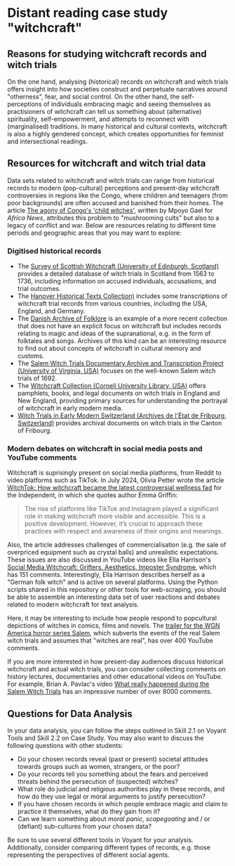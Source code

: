 # Distant reading case study "witchcraft"

## Reasons for studying witchcraft records and witch trials

On the one hand, analysing (historical) records on witchcraft and witch trials offers insight into how societies construct and perpetuate narratives around "otherness", fear, and social control. On the other hand, the self-perceptions of individuals embracing magic and seeing themselves as practisioners of witchcraft can tell us something about (alternative) spirituality, self-empowerment, and attempts to reconnect with (marginalised) traditions. In many historical and cultural contexts, witchcraft is also a highly gendered concept, which creates opportunities for feminist and intersectional readings.

## Resources for witchcraft and witch trial data

Data sets related to witchcraft and witch trials can range from historical records to modern (pop-cultural) perceptions and present-day witchcraft controversies in regions like the Congo, where children and teenagers (from poor backgrounds) are often accused and banished from their homes. The article [The agony of Congo's 'child witches'](https://www.africanews.com/2018/03/16/the-agony-of-congo-s-child-witches//), written by Mpoyo Gael for *Africa News*, attributes this problem to "mushrooming cults" but also to a legacy of conflict and war. Below are resources relating to different time periods and geographic areas that you may want to explore:

### Digitised historical records

- The [Survey of Scottish Witchcraft (University of Edinburgh, Scotland)](http://witches.hca.ed.ac.uk/) provides a detailed database of witch trials in Scotland from 1563 to 1736, including information on accused individuals, accusations, and trial outcomes.
- The [Hanover Historical Texts Collection)](https://history.hanover.edu/project.php) includes some transcriptions of witchcraft trial records from various countries, including the USA, England, and Germany.
- The [Danish Archive of Folklore](https://www.kb.dk/en/find-materials/guides/folklore-and-material-about-culture-everyday-life) is an example of a more recent collection that does not have an explicit focus on witchcraft but includes records relating to magic and ideas of the supranational, e.g. in the form of folktales and songs. Archives of this kind can be an interesting resource to find out about concepts of witchcraft in cultural memory and customs.
- The [Salem Witch Trials Documentary Archive and Transcription Project (University of Virginia, USA)](http://salem.lib.virginia.edu/) focuses on the well-known Salem witch trials of 1692.
- The [Witchcraft Collection (Cornell University Library, USA)](https://digital.library.cornell.edu/collections/witchcraft) offers pamphlets, books, and legal documents on witch trials in England and New England, providing primary sources for understanding the portrayal of witchcraft in early modern media.
- [Witch Trials in Early Modern Switzerland (Archives de l'État de Fribourg, Switzerland)](https://www.fr.ch/de/staatsarchiv/forschungsprojekte/hexenprozesse-im-kanton-freiburg) provides archival documents on witch trials in the Canton of Fribourg.

### Modern debates on witchcraft in social media posts and YouTube comments

Witchcraft is suprisingly present on social media platforms, from Reddit to video platforms such as TikTok. In July 2024, Olivia Petter wrote the article [WitchTok: How witchcraft became the latest controversial wellness fad](https://www.independent.co.uk/life-style/witchcraft-wellness-witchtok-kate-tomas-b2585162.html) for the Independent, in which she quotes author Emma Griffin:

> The rise of platforms like TikTok and Instagram played a significant role in making witchcraft more visible and accessible. This is a positive development. However, it’s crucial to approach these practices with respect and awareness of their origins and meanings.

Also, the article addresses challenges of commercialisation (e.g. the sale of overpriced equipment such as crystal balls) and unrealistic expectations. These issues are also discussed in YouTube videos like Ella Harrison's [Social Media Witchcraft: Grifters, Aesthetics, Imposter Syndrome](https://www.youtube.com/watch?v=-ybxvDJjOo8), which has 151 comments. Interestingly, Ella Harrison describes herself as a "German folk witch" and is active on several platforms. Using the Python scripts shared in this repository or other tools for web-scraping, you should be able to assemble an interesting data set of user reactions and debates related to modern witchcraft for text analysis.

Here, it may be interesting to include how people respond to popcultural depictions of witches in comics, films and novels. The [trailer for the WGN America horror series Salem](https://www.youtube.com/watch?v=xyBp01IVem4), which subverts the events of the real Salem witch trials and assumes that "witches are real", has over 400 YouTube comments.

If you are more interested in how present-day audiences discuss historical witchcraft and actual witch trials, you can consider collecting comments on history lectures, documentaries and other educational videos on YouTube. For example, Brian A. Pavlac's video [What really happened during the Salem Witch Trials](https://www.youtube.com/watch?v=NVd8kuufBhM) has an impressive number of over 8000 comments.

## Questions for Data Analysis

In your data analysis, you can follow the steps outlined in Skill 2.1 on Voyant Tools and Skill 2.2 on Case Study. You may also want to discuss the following questions with other students:

- Do your chosen records reveal (past or present) societal attitudes towards groups such as women, strangers, or the poor?
- Do your records tell you something about the fears and perceived threats behind the persecution of (suspected) witches?
- What role do judicial and religious authorities play in these records, and how do they use legal or moral arguments to justify persecution?
- If you have chosen records in which people embrace magic and claim to practice it themselves, what do they gain from it?
- Can we learn something about *moral panic*, *scapegoating* and / or (defiant) sub-cultures from your chosen data?

Be sure to use several different tools in Voyant for your analysis. Additionally, consider comparing different types of records, e.g. those representing the perspectives of different social agents.

